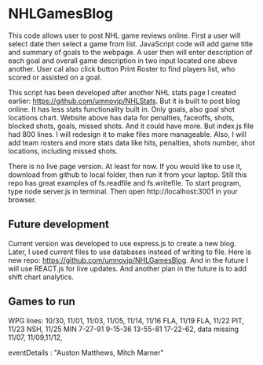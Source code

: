 # NHLGamesBlog
This code allows user to post NHL game reviews online. First a user will select date then select a game from list. JavaScript code will add game title and summary of goals to the webpage. A user then will enter description of each goal and overall game description in two input located one above another. User cal also click button Print Roster to find players list, who scored or assisted on a goal.  

This script has been developed after another NHL stats page I created earlier: https://github.com/umnovjp/NHLStats. But it is built to post blog online. It has less stats functionality built in. Only goals, also goal shot locations chart. Website above has data for penalties, faceoffs, shots, blocked shots, goals, missed shots. And it could have more. But index.js file had 800 lines. I will redesign it to make files more manageable. Also, I will add team rosters and more stats data like hits, penalties, shots number, shot locations, including missed shots. 

There is no live page version. At least for now. If you would like to use it, download from github to local folder, then run it from your laptop. Still this repo has great examples of fs.readfile and fs.writefile. To start program, type node server.js in terminal. Then open http://localhost:3001 in your browser. 

## Future development
Current version was developed to use express.js to create a new blog. Later, I used current files to use databases instead of writing to file. Here is new repo: https://github.com/umnovjp/NHLGamesBlog. And in the future I will use REACT.js for live updates. And another plan in the future is to add shift chart analytics. 

## Games to run
WPG lines: 10/30, 11/01, 11/03, 11/05, 11/14, 11/16 FLA, 11/19 FLA, 11/22 PIT, 11/23 NSH, 11/25 MIN 7-27-91 9-15-36 13-55-81 17-22-62, data missing 11/07, 11/09,11/12, 

eventDetails
: 
"Auston Matthews, Mitch Marner"
